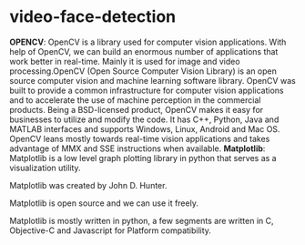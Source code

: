 # video-face-detection

**OPENCV**: OpenCV is a library used for computer vision applications. With help of OpenCV, we can build an enormous number of applications that work better in real-time. Mainly it is used for image and video processing.OpenCV (Open Source Computer Vision Library) is an open source computer vision and machine learning software library. OpenCV was built to provide a common infrastructure for computer vision applications and to accelerate the use of machine perception in the commercial products. Being a BSD-licensed product, OpenCV makes it easy for businesses to utilize and modify the code. It has C++, Python, Java and MATLAB interfaces and supports Windows, Linux, Android and Mac OS. OpenCV leans mostly towards real-time vision applications and takes advantage of MMX and SSE instructions when available.
**Matplotlib**: Matplotlib is a low level graph plotting library in python that serves as a visualization utility.

Matplotlib was created by John D. Hunter.

Matplotlib is open source and we can use it freely.

Matplotlib is mostly written in python, a few segments are written in C, Objective-C and Javascript for Platform compatibility.
